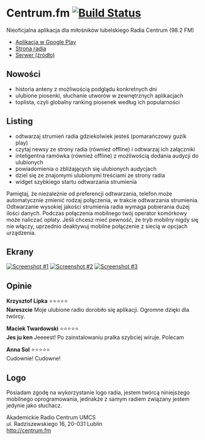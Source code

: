 # Centrum.fm [![Build Status](https://travis-ci.org/indywidualny/Centrum.fm.svg?branch=master)](https://travis-ci.org/indywidualny/Centrum.fm)

Nieoficjalna aplikacja dla miłośników lubelskiego Radia Centrum (98.2 FM)

* [Aplikacja w Google Play](https://play.google.com/store/apps/details?id=org.indywidualni.centrumfm)
* [Strona radia](http://centrum.fm/)
* [Serwer (źródło)](/server)

## Nowości
* historia anteny z możliwością podglądu konkretnych dni
* ulubione piosenki, słuchanie utworów w zewnętrznych aplikacjach
* toplista, czyli globalny ranking piosenek według ich popularności

## Listing
* odtwarzaj strumień radia gdziekolwiek jesteś (pomarańczowy guzik play)
* czytaj newsy ze strony radia (również offline) i odtwarzaj ich załączniki
* inteligentna ramówka (również offline) z możliwością dodania audycji do ulubionych
* powiadomienia o zbliżających się ulubionych audycjach
* dziel się ze znajomymi ulubionymi treściami ze strony radia
* widget szybkiego startu odtwarzania strumienia

Pamiętaj, że niezależnie od preferencji odtwarzania, telefon może automatycznie zmienić rodzaj połączenia, w trakcie odtwarzania strumienia. Odtwarzanie wysokiej jakości strumienia radia wymaga pobierania dużej ilości danych. Podczas połączenia mobilnego twój operator komórkowy może naliczać opłaty. Jeśli chcesz mieć pewność, że tryb mobilny nigdy się nie włączy, uprzednio deaktywuj mobilne połączenie z siecią w opcjach urządzenia.

## Ekrany
[![Screenshot #1](http://indywidualny.github.io/centrumfm/scrot1_thumbnail.webp)](http://indywidualny.github.io/centrumfm/scrot1.webp) [![Screenshot #2](http://indywidualny.github.io/centrumfm/scrot2_thumbnail.webp)](http://indywidualny.github.io/centrumfm/scrot2.webp) [![Screenshot #3](http://indywidualny.github.io/centrumfm/scrot3_thumbnail.webp)](http://indywidualny.github.io/centrumfm/scrot3.webp)

## Opinie
**Krzysztof Lipka** :star::star::star::star::star:  
**Nareszcie** Moje ulubione radio dorobiło się aplikacji. Ogromne dzięki dla twórcy.

**Maciek Twardowski** :star::star::star::star::star:  
**Jes ju ken** Jeeeest! Po zainstalowaniu pralka szybciej wiruje. Polecam

**Anna Sol** :star::star::star::star::star:  
Cudownie! Cudowne!

## Logo
Posiadam zgodę na wykorzystanie logo radia, jestem twórcą niniejszego mobilnego oprogramowania, jednakże z samym radiem związany jestem jedynie jako słuchacz.

Akademickie Radio Centrum UMCS  
ul. Radziszewskiego 16, 20-031 Lublin  
http://centrum.fm
